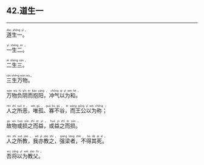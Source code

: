 ## 42.道生一
---


<ruby><rb> 道生一。 </rb> <rt> dào  shēng  yī 。</rt>
</ruby>

<ruby><rb> 一生二。 </rb> <rt> yī  shēng  èr 。</rt>
</ruby>

<ruby><rb> 二生三。 </rb> <rt> èr  shēng  sān 。</rt>
</ruby>

<ruby><rb> 三生万物。 </rb> <rt> sān  shēng  wàn  wù 。</rt>
</ruby>

<ruby><rb> 万物负阴而抱阳，冲气以为和。 </rb> <rt> wàn  wù  fù  yīn  ér  bào  yáng ， chōng  qì  yǐ  wéi  hé 。</rt>
</ruby>

<ruby><rb> 人之所恶，唯孤、寡不谷，而王公以为称； </rb> <rt> rén  zhī  suǒ  è ， wéi  gū 、 guǎ  bù  gǔ ， ér  wáng  gōng  yǐ  wéi  chēng ；</rt>
</ruby>

<ruby><rb> 故物或损之而益，或益之而损。 </rb> <rt> gù  wù  huò  sǔn  zhī  ér  yì ， huò  yì  zhī  ér  sǔn 。</rt>
</ruby>

<ruby><rb> 人之所教，我亦教之，强梁者，不得其死。 </rb> <rt> rén  zhī  suǒ  jiào ， wǒ  yì  jiào  zhī ， qiáng  liáng  zhě ， bù  dé  qí  sǐ 。</rt>
</ruby>

<ruby><rb> 吾将以为教父。 </rb> <rt> wú  jiāng  yǐ  wéi  jiào  fù 。</rt>
</ruby>

<ruby><rb>  </rb> <rt></rt>
</ruby>

